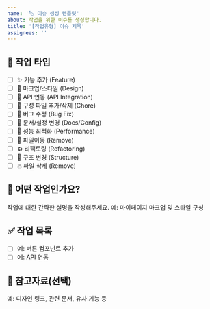 ```yaml
---
name: '🏷️ 이슈 생성 템플릿'
about: 작업을 위한 이슈를 생성합니다.
title: '[작업유형] 이슈 제목'
assignees: ''
---
```


## 📌 작업 타입

<!-- 아래에서 해당하는 항목을 선택하고 나머지는 지워주세요 -->

- [ ] ✨ 기능 추가 (Feature)
- [ ] 💄 마크업/스타일 (Design)
- [ ] 🔌 API 연동 (API Integration)
- [ ] 🔧 구성 파일 추가/삭제 (Chore)
- [ ] 🐛 버그 수정 (Bug Fix)
- [ ] 📄 문서/설정 변경 (Docs/Config)
- [ ] 🚀 성능 최적화 (Performance)
- [ ] 🚚 파일이동 (Remove)
- [ ] ♻️ 리팩토링 (Refactoring)
- [ ] 🎨 구조 변경 (Structure)
- [ ] 🔥 파일 삭제 (Remove)

## 📝 어떤 작업인가요?

작업에 대한 간략한 설명을 작성해주세요.
예: 마이페이지 마크업 및 스타일 구성

## ✅ 작업 목록

- [ ] 예: 버튼 컴포넌트 추가
- [ ] 예: API 연동

## 📎 참고자료(선택)

예: 디자인 링크, 관련 문서, 유사 기능 등
